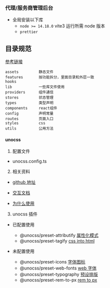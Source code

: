 ### 代理/服务商管理后台

-   全局安装以下库
    -   `node >= 14.18.0` vite3 运行所需 node 版本
    -   `prettier`

## 目录规范

[参考链接](https://github.com/alan2207/bulletproof-react)

```eg
assets         静态文件
features       按功能拆分，里面目录和外层一致
hooks
lib            一些库文件使用
providers      组件通信
stores         状态管理
types          类型声明
components     react组件
config         声明常量
routes         页面入口
styles         css
utils          公用方法
```

#### unocss

1. 配置文件

-   unocss.config.ts

2. 相关资料

-   [github 地址](https://github.com/unocss/unocss)

-   [交互文档](https://uno.antfu.me/)

-   [为什么使用](https://zhuanlan.zhihu.com/p/425814828)

3. unocss 插件

-   已配置使用

    -   @unocss/preset-attributify [属性化模式](https://github.com/unocss/unocss/tree/main/packages/preset-attributify)
    -   @unocss/preset-tagify [css into html](https://github.com/unocss/unocss/tree/main/packages/preset-tagify)

-   未配置使用
    -   @unocss/preset-icons [字体图标](https://github.com/unocss/unocss/tree/main/packages/preset-icons)
    -   @unocss/preset-web-fonts [web 字体](https://github.com/unocss/unocss/tree/main/packages/preset-web-fonts)
    -   @unocss/preset-typography [预设排版](https://github.com/unocss/unocss/tree/main/packages/preset-typography)
    -   @unocss/preset-rem-to-px [rem to px](https://github.com/unocss/unocss/tree/main/packages/preset-rem-to-px)
